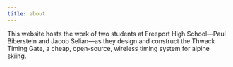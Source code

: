 ```yaml
---
title: about
---
```


This website hosts the work of two students at Freeport High School—Paul Biberstein and Jacob Selian—as they design and construct the Thwack Timing Gate, a cheap, open-source, wireless timing system for alpine skiing.

